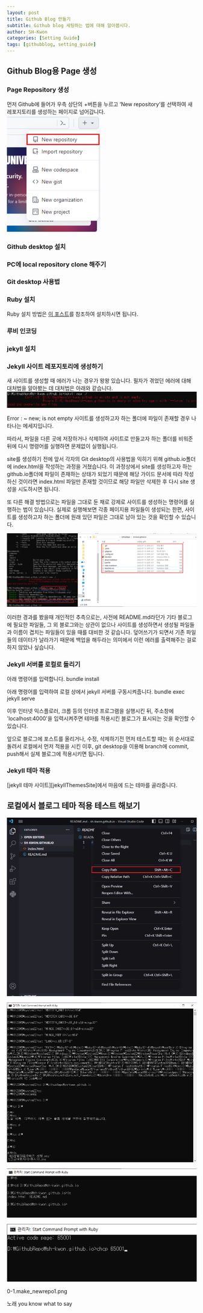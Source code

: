 ```yaml
---
layout: post
title: Github Blog 만들기
subtitle: Github blog 세팅하는 법에 대해 알아봅시다.
author: SH-Kwon
categories: [Setting Guide]
tags: [githubblog, setting_guide]
---
```

## Github Blog용 Page 생성

### Page Repository 생성
먼저 Github에 들어가 우측 상단의 +버튼을 누르고 ‘New repository’를 선택하여 새 레포지토리를 생성하는 페이지로 넘어갑니다.
![createnewRepo1](/assets/images/posts/installtheme/0-1.make_newrepo1.png)


### Github desktop 설치


### PC에 local repository clone 해주기


### Git desktop 사용법




### Ruby 설치
Ruby 설치 방법은 [이 포스트][RubyinstallGuide]를 참조하여 설치하시면 됩니다.


[RubyinstallGuide]: (2023-07-28-install-ruby_ko.md)








### 루비 인코딩


### jekyll 설치


### Jekyll 사이트 레포지토리에 생성하기




새 사이트를 생성할 때 에러가 나는 경우가 왕왕 있습니다. 필자가 겪었던 에러에 대해 대처법을 알아봤는 데 대처법은 아래와 같습니다.
![createSiteError](/assets/images/posts/installtheme/1-6create_jsite-error.png)


Error : ~ new; is not empty
사이트를 생성하고자 하는 폴더에 파일이 존재할 경우 나타나는 메세지입니다.


따라서, 파일을 다른 곳에 저장하거나 삭제하여 사이트로 만들고자 하는 폴더를 비워준 뒤에 다시 명령어를 실행하면 문제없이 실행됩니다.


site를 생성하기 전에 앞서 각자의 Git desktop의 사용법을 익히기 위해 github.io폴더에 index.html을 작성하는 과정을 거쳤습니다. 이 과정상에서 site를 생성하고자 하는 github.io폴더에 파일이 존재하는 상태가 되었기 때문에 해당 가이드 문서에 따라 작성하신 것이라면 index.html 파일만 존재할 것이므로 해당 파일만 삭제한 후 다시 site 생성을 시도하시면 됩니다.


또 다른 해결 방법으로는 파일을 그대로 둔 채로 강제로 사이트를 생성하는 명령어를 실행하는 법이 있습니다.
실제로 실행해보면 각종 페이지용 파일들이 생성되는 한편, 사이트를 생성하고자 하는 폴더에 원래 있던 파일은 그대로 남아 있는 것을 확인할 수 있습니다.


![createSiteForce1](/assets/images/posts/installtheme/1-6create_jsite-force1.png)


이러한 경과를 봤을때 개인적인 추측으로는, 사전에 README.md라던가 기타 블로그에 필요한 파일들, 그 외 블로그와는 상관이 없으나 사이트를 생성하면서 생성될 파일들과 이름이 겹치는 파일들이 있을 때를 대비한 것 같습니다. 덮어쓰기가 되면서 기존 파일들의 데이터가 날라가기 때문에 백업을 해두라는 의미에서 이런 에러를 출력해주는 걸로 하지 않았나 싶습니다.




### Jekyll 서버를 로컬로 돌리기
아래 명령어를 입력합니다.
bundle install


아래 명령어를 입력하여 로컬 상에서 jekyll 서버를 구동시켜줍니다.
bundle exec jekyll serve


이후 인터넷 익스플로러, 크롬 등의 인터넷 프로그램을 실행시킨 뒤, 주소창에 'localhost:4000'을 입력시켜주면 테마를 적용시킨 블로그가 표시되는 것을 확인할 수 있습니다.


앞으로 블로그에 포스트를 올리거나, 수정, 삭제하기전 먼저 테스트할 때는 위 순서대로 돌려서 로컬에서 먼저 적용을 시킨 이후, git desktop을 이용해 branch에 commit, push해서 실제 블로그에 적용시키면 됩니다.






### Jekyll 테마 적용
[jekyll 테마 사이트][jekyllThemesSite]에서 마음에 드는 테마를 골라줍니다.


[jekyllThemsSite]:http://jekyllthemes.org/


## 로컬에서 블로그 테마 적용 테스트 해보기


![settingThemes1](/assets/images/posts/installtheme/1-3setting_themes1.png)


![settingThemes2](/assets/images/posts/installtheme/1-3setting_themes2.png)


![settingThemes3](/assets/images/posts/installtheme/1-3setting_themes3.png)


![settingThemes4](/assets/images/posts/installtheme/1-3setting_themes4.png)

0-1.make_newrepo1.png


노래 you know what to say
